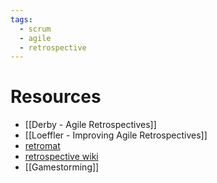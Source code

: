 ```yaml
---
tags:
  - scrum
  - agile
  - retrospective
---
```


# Resources
- [[Derby - Agile Retrospectives]]
- [[Loeffler - Improving Agile Retrospectives]]
- [retromat](https://retromat.org/en)
- [retrospective wiki](https://retrospectivewiki.org/)
- [[Gamestorming]]